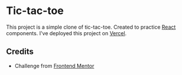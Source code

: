 # Tic-tac-toe

This project is a simple clone of tic-tac-toe. Created to practice [React](https://react.dev/) components. I've deployed this project on [Vercel](https://vercel.com/).

## Credits

- Challenge from [Frontend Mentor](https://www.frontendmentor.io/challenges/tic-tac-toe-game-Re7ZF_E2v)
